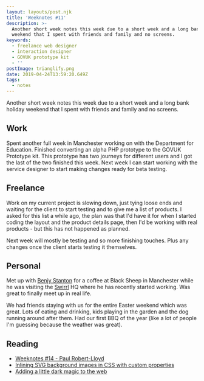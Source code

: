 ```yaml
---
layout: layouts/post.njk
title: 'Weeknotes #11'
description: >-
  Another short week notes this week due to a short week and a long bank holiday
  weekend that I spent with friends and family and no screens.
keywords:
  - freelance web designer
  - interaction designer
  - GOVUK prototype kit
  - ''
postImage: trianglify.png
date: 2019-04-24T13:59:20.649Z
tags:
  - notes
---
```

Another short week notes this week due to a short week and a long bank holiday weekend that I spent with friends and family and no screens.

## Work
Spent another full week in Manchester working on with the Department for Education. Finished converting an alpha PHP prototype to the GOVUK Prototype kit. This prototype has two journeys for different users and I got the last of the two finished this week. Next week I can start working with the service designer to start making changes ready for beta testing.

## Freelance
Work on my current project is slowing down, just tying loose ends and waiting for the client to start testing and to give me a list of products. I asked for this list a while ago, the plan was that I'd have it for when I started coding the layout and the product details page, then I'd be working with real products - but this has not happened as planned.

Next week will mostly be testing and so more finishing touches. Plus any changes once the client starts testing it themselves.

## Personal
Met up with [Benjy Stanton](https://twitter.com/benjystanton "Benjy Stanton on Twitter") for a coffee at Black Sheep in Manchester while he was visiting the [Swirrl](https://twitter.com/Swirrl "Swirrl on Twitter") HQ where he has recently started working. Was great to finally meet up in real life.

We had friends staying with us for the entire Easter weekend which was great. Lots of eating and drinking, kids playing in the garden and the dog running around after them. Had our first BBQ of the year (like a lot of people I'm guessing because the weather was great).

## Reading
- [Weeknotes #14 - Paul Robert-Lloyd](https://paulrobertlloyd.com/2019/04/weeknotes_14 "Weeknotes #14 - Paul Robert-Lloyd")
- [Inlining SVG background images in CSS with custom properties](https://adactio.com/journal/15075 "Inlining SVG background images in CSS with custom properties")
- [Adding a little dark magic to the web](https://medium.com/@dizzyup/adding-a-little-dark-magic-to-the-web-8eb82ce5fd91 "Adding a little dark magic to the web")
